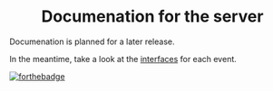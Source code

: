 <h1 align='center'>Documenation for the server</h1>

Documenation is planned for a later release.

In the meantime, take a look at the [interfaces](https://github.com/Fronvo/server/tree/master/src/interfaces) for each event.

[![forthebadge](https://forthebadge.com/images/badges/not-an-issue.svg)](https://forthebadge.com)
